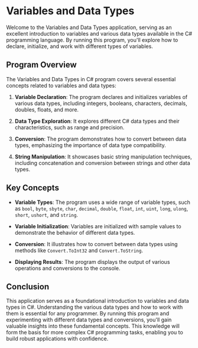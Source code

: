 # Variables and Data Types
Welcome to the Variables and Data Types application, serving as an excellent introduction to variables and various data types available in the C# programming language. By running this program, you'll explore how to declare, initialize, and work with different types of variables.

## Program Overview
The Variables and Data Types in C# program covers several essential concepts related to variables and data types:

1. **Variable Declaration**: The program declares and initializes variables of various data types, including integers, booleans, characters, decimals, doubles, floats, and more.

1. **Data Type Exploration**: It explores different C# data types and their characteristics, such as range and precision.

1. **Conversion**: The program demonstrates how to convert between data types, emphasizing the importance of data type compatibility.

1. **String Manipulation**: It showcases basic string manipulation techniques, including concatenation and conversion between strings and other data types.

## Key Concepts

- **Variable Types**: The program uses a wide range of variable types, such as `bool`, `byte`, `sbyte`, `char`, `decimal`, `double`, `float`, `int`, `uint`, `long`, `ulong`, `short`, `ushort`, and `string`.

- **Variable Initialization**: Variables are initialized with sample values to demonstrate the behavior of different data types.

- **Conversion**: It illustrates how to convert between data types using methods like `Convert.ToInt32` and `Convert.ToString`.

- **Displaying Results**: The program displays the output of various operations and conversions to the console.

## Conclusion
This application serves as a foundational introduction to variables and data types in C#. Understanding the various data types and how to work with them is essential for any programmer. By running this program and experimenting with different data types and conversions, you'll gain valuable insights into these fundamental concepts. This knowledge will form the basis for more complex C# programming tasks, enabling you to build robust applications with confidence.